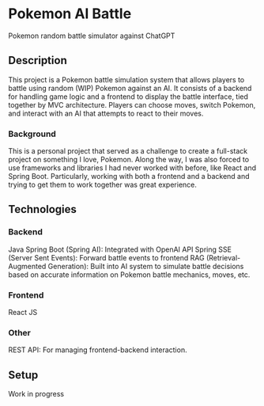 # Pokemon AI Battle
Pokemon random battle simulator against ChatGPT

## Description

This project is a Pokemon battle simulation system that allows players to battle using random (WIP) Pokemon against an AI. It consists of a backend for handling game logic and a frontend to display the battle interface, tied together by MVC architecture. Players can choose moves, switch Pokemon, and interact with an AI that attempts to react to their moves.

### Background

This is a personal project that served as a challenge to create a full-stack project on something I love, Pokemon. Along the way, I was also forced to use frameworks and libraries I had never worked with before, like React and Spring Boot. Particularly, working with both a frontend and a backend and trying to get them to work together was great experience. 

## Technologies
### Backend
Java
Spring Boot (Spring AI): Integrated with OpenAI API
Spring SSE (Server Sent Events): Forward battle events to frontend
RAG (Retrieval-Augmented Generation): Built into AI system to simulate battle decisions based on accurate information on Pokemon battle mechanics, moves, etc.

### Frontend
React JS

### Other
REST API: For managing frontend-backend interaction.

## Setup
Work in progress
